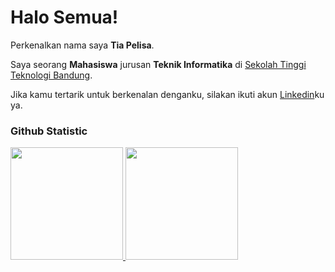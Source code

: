 # Halo Semua!

Perkenalkan nama saya **Tia Pelisa**.<br>

Saya seorang **Mahasiswa** jurusan **Teknik Informatika** di [Sekolah Tinggi Teknologi Bandung](https://sttbandung.ac.id/).<br>

Jika kamu tertarik untuk berkenalan denganku, silakan ikuti akun [Linkedin](https://www.linkedin.com/in/tia-pelisa-8609b4258)ku ya.

### Github Statistic
<p align="left">
<a href="https://github.com/penuliscode">
  <img height="180em" src="https://github-readme-stats-eight-theta.vercel.app/api?username=tiapelisa&show_icons=true&theme=algolia&include_all_commits=true&count_private=true"/>
  <img height="180em" src="https://github-readme-stats-eight-theta.vercel.app/api/top-langs/?username=tiapelisa&layout=compact&layout=compact&theme=algolia"/>
</a>
</p>
